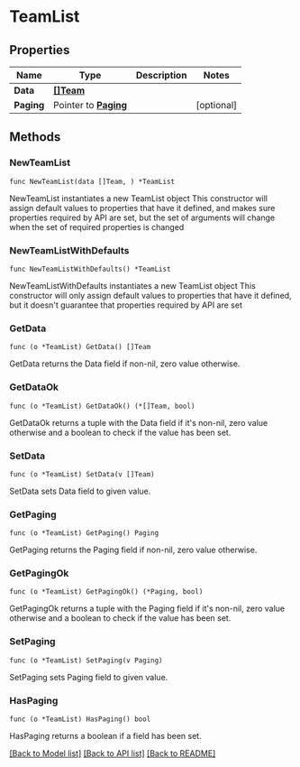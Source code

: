 # TeamList

## Properties

Name | Type | Description | Notes
------------ | ------------- | ------------- | -------------
**Data** | [**[]Team**](Team.md) |  | 
**Paging** | Pointer to [**Paging**](Paging.md) |  | [optional] 

## Methods

### NewTeamList

`func NewTeamList(data []Team, ) *TeamList`

NewTeamList instantiates a new TeamList object
This constructor will assign default values to properties that have it defined,
and makes sure properties required by API are set, but the set of arguments
will change when the set of required properties is changed

### NewTeamListWithDefaults

`func NewTeamListWithDefaults() *TeamList`

NewTeamListWithDefaults instantiates a new TeamList object
This constructor will only assign default values to properties that have it defined,
but it doesn't guarantee that properties required by API are set

### GetData

`func (o *TeamList) GetData() []Team`

GetData returns the Data field if non-nil, zero value otherwise.

### GetDataOk

`func (o *TeamList) GetDataOk() (*[]Team, bool)`

GetDataOk returns a tuple with the Data field if it's non-nil, zero value otherwise
and a boolean to check if the value has been set.

### SetData

`func (o *TeamList) SetData(v []Team)`

SetData sets Data field to given value.


### GetPaging

`func (o *TeamList) GetPaging() Paging`

GetPaging returns the Paging field if non-nil, zero value otherwise.

### GetPagingOk

`func (o *TeamList) GetPagingOk() (*Paging, bool)`

GetPagingOk returns a tuple with the Paging field if it's non-nil, zero value otherwise
and a boolean to check if the value has been set.

### SetPaging

`func (o *TeamList) SetPaging(v Paging)`

SetPaging sets Paging field to given value.

### HasPaging

`func (o *TeamList) HasPaging() bool`

HasPaging returns a boolean if a field has been set.


[[Back to Model list]](../README.md#documentation-for-models) [[Back to API list]](../README.md#documentation-for-api-endpoints) [[Back to README]](../README.md)


